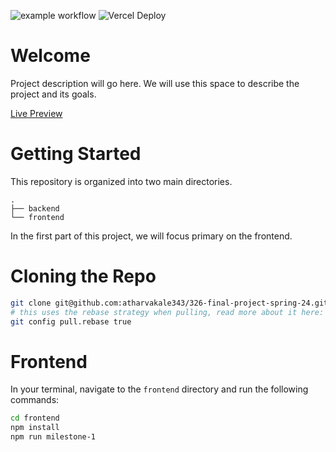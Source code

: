 ![example workflow](https://github.com/atharvakale343/326-final-project-spring-24/actions/workflows/node.js.yml/badge.svg)
![Vercel Deploy](https://therealsujitk-vercel-badge.vercel.app/?app=team-4-326-final-project-spring-24)
# Welcome

Project description will go here. We will use this space to describe the project and its goals.

[Live Preview](https://team-4-326-final-project-spring-24.vercel.app/)

# Getting Started

This repository is organized into two main directories.

```
.
├── backend
└── frontend
```

In the first part of this project, we will focus primary on the frontend.

# Cloning the Repo

```bash
git clone git@github.com:atharvakale343/326-final-project-spring-24.git
# this uses the rebase strategy when pulling, read more about it here: https://git-scm.com/docs/git-config#Documentation/git-config.txt-pullrebase
git config pull.rebase true
```

# Frontend

In your terminal, navigate to the `frontend` directory and run the following commands:

```bash
cd frontend
npm install
npm run milestone-1
```
